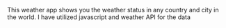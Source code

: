 This weather app shows you the weather status in any country and city in the world. I have utilized javascript and weather API for the data
